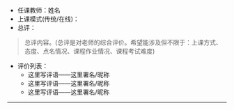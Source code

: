 - 任课教师：姓名
- 上课模式(传统/在线)：
- 总评：

> 总评内容。(总评是对老师的综合评价。希望能涉及但不限于：上课方式、态度、点名情况、课程作业情况、课程考试难度)

- 评价列表：
  - 这里写评语——这里署名/昵称
  - 这里写评语——这里署名/昵称
  - 这里写评语——这里署名/昵称

---
